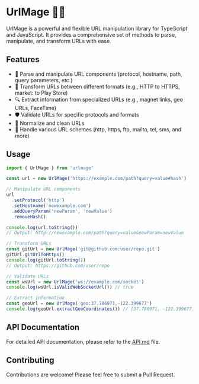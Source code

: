 # UrlMage 🧙‍♂️

UrlMage is a powerful and flexible URL manipulation library for TypeScript and JavaScript. It provides a comprehensive set of methods to parse, manipulate, and transform URLs with ease.

## Features

- 🔧 Parse and manipulate URL components (protocol, hostname, path, query parameters, etc.)
- 🔄 Transform URLs between different formats (e.g., HTTP to HTTPS, market: to Play Store)
- 🔍 Extract information from specialized URLs (e.g., magnet links, geo URLs, FaceTime)
- 🛡️ Validate URLs for specific protocols and formats
- 🧹 Normalize and clean URLs
- 🔗 Handle various URL schemes (http, https, ftp, mailto, tel, sms, and more)

## Usage

```ts
import { UrlMage } from 'urlmage'

const url = new UrlMage('https://example.com/path?query=value#hash')

// Manipulate URL components
url
  .setProtocol('http')
  .setHostname('newexample.com')
  .addQueryParam('newParam', 'newValue')
  .removeHash()

console.log(url.toString())
// Output: http://newexample.com/path?query=value&newParam=newValue

// Transform URLs
const gitUrl = new UrlMage('git@github.com:user/repo.git')
gitUrl.gitUrlToHttps()
console.log(gitUrl.toString())
// Output: https://github.com/user/repo

// Validate URLs
const wsUrl = new UrlMage('ws://example.com/socket')
console.log(wsUrl.isValidWebSocketUrl()) // true

// Extract information
const geoUrl = new UrlMage('geo:37.786971,-122.399677')
console.log(geoUrl.extractGeoCoordinates()) // [37.786971, -122.399677]
```

## API Documentation

For detailed API documentation, please refer to the [API.md](/API.md) file.

## Contributing

Contributions are welcome! Please feel free to submit a Pull Request.
